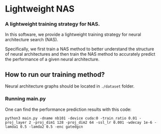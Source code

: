 # Lightweight NAS
### A lightweight training strategy for NAS. 

In this software, we provide a lightweight training strategy for neural architecture search (NAS). 

Specifically, we first train a NAS method to better understand the structure of neural architectures and then train the NAS method to accurately predict the performance of a given neural architecture.


## How to run our training method?

Neural architecture graphs should be located in ```./dataset``` folder.

### Running main.py

One can find the performance prediction results with this code:
```
python3 main.py -dname nb101 -device cuda:0 -train_ratio 0.01 -proj_layer 2 -proj_dim1 128 -proj_dim2 64 -ssl_lr 0.001 -wdecay 1e-6 -lamda1 0.5 -lamda2 0.5 -enc gatedgcn
```
